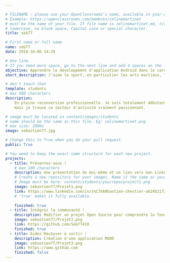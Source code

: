 ```yaml
---

# FILENAME : please use your OpenClassrooms's name, available in your url.
# Example: https://openclassrooms.com/membres/celinemartinet
# must be the name of your file. If file name is celinemartinet.md, title is celinemartinet.
# lowercase, no blank space, Capital case or special character.
title: seb77

# First name or full name
name: seb77
date: 2018-10-06 14:20

# One line.
# If you need more space, go to the next line and add 4 spaces on the left, as in 'description'.
objective: Apprendre le dévoleppemnt d'application Android dans le cardre d'une reconversion
short_description: J'aime le sport, en particulier les arts martiaux, la moto et l'informatique

# don't touch that
template: students
# max 500 characters
description:
    En pleine reconversion professionnelle. Je suis totalement débutant dans le secteur de l'informatique,
    mais je trouve ce secteur d'activité vraiment passionnant.

# image must be located in content/images/students
# name should be the same as this file. Eg: celinemartinet.png
# max size: 200ko
image: sebastien77.jpg

# Change this to True when you do your pull request.
public: True

# You need to keep the exact same structure for each new project.
projects:
  - title: Présentez-vous !
    # max 100 characters
    description: Une présentation de moi-même et un lien vers mon LinkedIn.
    # Create a new repository for your images. Name it the same as your nickname and profile picture.
    # Image must be here: content/students/yourrepo/project1.png
    image: sebastien77/Projet1.png
    link: https://www.linkedin.com/in/s%C3%A9bastien-chestier-ab24b1172/
    # 'true' makes it fully available.
    
    finished: true
  - title: Intégrez la communauté !
    description: Modifier un projet Open Source pour comprendre le fonctionnement de Git, de Github et des pull requests. 
    image: sebastien77/Projet2.png
    link: https://github.com/Seb77410
    finished: true
  - title: Aidez MacGyver à sortir !
    description: Création d'une application MOOD 
    image: sebastien77/Projet3.png
    link: https://www.github.com
    finished: false
---
```

  

  
  
  